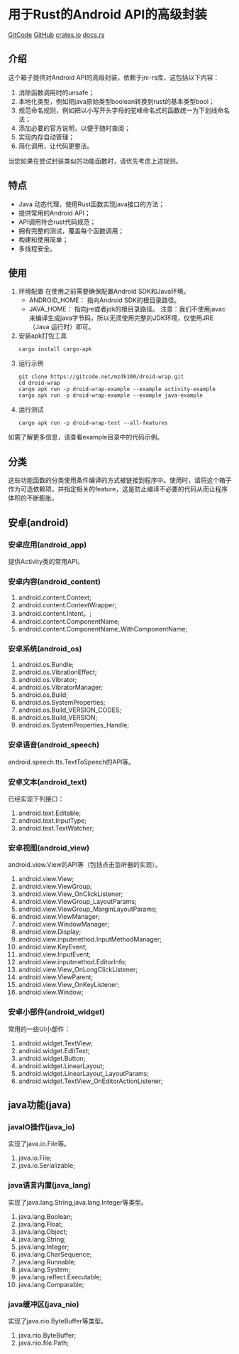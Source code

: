 # 用于Rust的Android API的高级封装

[GitCode](https://gitcode.net/mzdk100/droid-wrap.git)
[GitHub](https://github.com/mzdk100/droid-wrap)
[crates.io](https://crates.io/crates/droid-wrap)
[docs.rs](https://docs.rs/droid-wrap/latest/droid_wrap/)

## 介绍

这个箱子提供对Android API的高级封装，依赖于jni-rs库，这包括以下内容：

1. 消除函数调用时的unsafe；
2. 本地化类型，例如把java原始类型boolean转换到rust的基本类型bool；
3. 规范命名规则，例如把以小写开头字母的驼峰命名式的函数统一为下划线命名法；
4. 添加必要的官方说明，以便于随时查阅；
5. 实现内存自动管理；
6. 简化调用，让代码更整洁。

当您如果在尝试封装类似的功能函数时，请优先考虑上述规则。

## 特点

- Java 动态代理，使用Rust函数实现java接口的方法；
- 提供常用的Android API；
- API调用符合rust代码规范；
- 拥有完整的测试，覆盖每个函数调用；
- 构建和使用简单；
- 多线程安全。

## 使用

1. 环境配置
   在使用之前需要确保配置Android SDK和Java环境。
    - ANDROID_HOME： 指向Android SDK的根目录路径。
    - JAVA_HOME： 指向jre或者jdk的根目录路径。
      注意：我们不使用javac来编译生成java字节码，所以无须使用完整的JDK环境，仅使用JRE（Java 运行时）即可。
2. 安装apk打包工具
   ```shell
   cargo install cargo-apk
   ```
3. 运行示例
   ```shell
   git clone https://gitcode.net/mzdk100/droid-wrap.git
   cd droid-wrap
   cargo apk run -p droid-wrap-example --example activity-example
   cargo apk run -p droid-wrap-example --example java-example
   ```
4. 运行测试
   ```shell
   cargo apk run -p droid-wrap-test --all-features
   ```

如需了解更多信息，请查看example目录中的代码示例。

## 分类

这些功能函数的分类使用条件编译的方式被链接到程序中。使用时，请将这个箱子作为可选依赖项，并指定相关的feature，这是防止编译不必要的代码从而让程序体积的不断膨胀。

## 安卓(android)

### 安卓应用(android_app)

提供Activity类的常用API。

### 安卓内容(android_content)

1. android.content.Context;
2. android.content.ContextWrapper;
3. android.content.Intent。;
4. android.content.ComponentName;
5. android.content.ComponentName_WithComponentName;

### 安卓系统(android_os)

1. android.os.Bundle;
2. android.os.VibrationEffect;
3. android.os.Vibrator;
4. android.os.VibratorManager;
5. android.os.Build;
6. android.os.SystemProperties;
7. android.os.Build_VERSION_CODES;
8. android.os.Build_VERSION;
9. android.os.SystemProperties_Handle;

### 安卓语音(android_speech)

android.speech.tts.TextToSpeech的API等。

### 安卓文本(android_text)

已经实现下列接口：

1. android.text.Editable;
2. android.text.InputType;
3. android.text.TextWatcher;

### 安卓视图(android_view)

android.view.View的API等（包括点击监听器的实现）。

1. android.view.View;
2. android.view.ViewGroup;
3. android.view.View_OnClickListener;
4. android.view.ViewGroup_LayoutParams;
5. android.view.ViewGroup_MarginLayoutParams;
6. android.view.ViewManager;
7. android.view.WindowManager;
8. android.view.Display;
9. android.view.inputmethod.InputMethodManager;
10. android.view.KeyEvent;
11. android.view.InputEvent;
12. android.view.inputmethod.EditorInfo;
13. android.view.View_OnLongClickListener;
14. android.view.ViewParent;
15. android.view.View_OnKeyListener;
16. android.view.Window;

### 安卓小部件(android_widget)

常用的一些UI小部件：

1. android.widget.TextView;
2. android.widget.EditText;
3. android.widget.Button;
4. android.widget.LinearLayout;
5. android.widget.LinearLayout_LayoutParams;
6. android.widget.TextView_OnEditorActionListener;

## java功能(java)

### javaIO操作(java_io)

实现了java.io.File等。

1. java.io.File;
2. java.io.Serializable;

### java语言内置(java_lang)

实现了java.lang.String,java.lang.Integer等类型。

1. java.lang.Boolean;
2. java.lang.Float;
3. java.lang.Object;
4. java.lang.String;
5. java.lang.Integer;
6. java.lang.CharSequence;
7. java.lang.Runnable;
8. java.lang.System;
9. java.lang.reflect.Executable;
10. java.lang.Comparable;

### java缓冲区(java_nio)

实现了java.nio.ByteBuffer等类型。

1. java.nio.ByteBuffer;
2. java.nio.file.Path;
